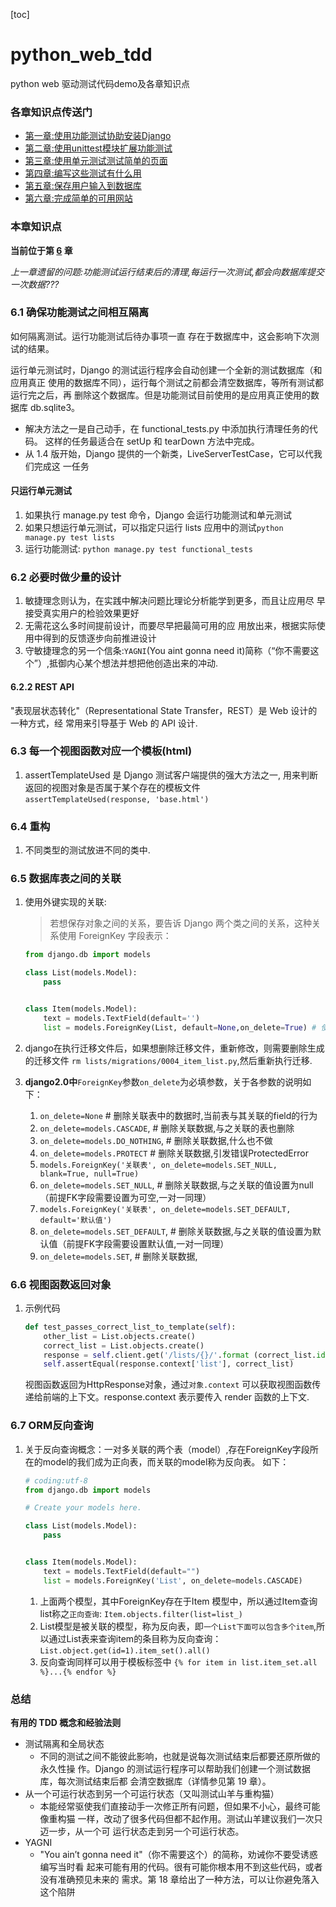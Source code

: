 [toc]
# python_web_tdd

python web 驱动测试代码demo及各章知识点

### 各章知识点传送门
- [第一章:使用功能测试协助安装Django](https://github.com/evilmao/python_web_tdd/tree/v1.0)
- [第二章:使用unittest模块扩展功能测试](https://github.com/evilmao/python_web_tdd/tree/v2.0)
- [第三章:使用单元测试测试简单的页面](https://github.com/evilmao/python_web_tdd/tree/v3.1)
- [第四章:编写这些测试有什么用](https://github.com/evilmao/python_web_tdd/tree/v4.0)
- [第五章:保存用户输入到数据库](https://github.com/evilmao/python_web_tdd/tree/v5.0)
- [第六章:完成简单的可用网站](https://github.com/evilmao/python_web_tdd/tree/v6.0)

### 本章知识点
**当前位于第 [6](https://github.com/evilmao/python_web_tdd/tree/v6.0) 章**

*上一章遗留的问题:功能测试运行结束后的清理,每运行一次测试,都会向数据库提交一次数据???*


### 6.1 确保功能测试之间相互隔离
如何隔离测试。运行功能测试后待办事项一直 存在于数据库中，这会影响下次测试的结果。

运行单元测试时，Django 的测试运行程序会自动创建一个全新的测试数据库（和应用真正 使用的数据库不同），运行每个测试之前都会清空数据库，等所有测试都运行完之后，再 删除这个数据库。但是功能测试目前使用的是应用真正使用的数据库 db.sqlite3。

- 解决方法之一是自己动手，在 functional_tests.py 中添加执行清理任务的代码。 这样的任务最适合在 setUp 和 tearDown 方法中完成。
- 从 1.4 版开始，Django 提供的一个新类，LiveServerTestCase，它可以代我们完成这 一任务

#### 只运行单元测试
1. 如果执行 manage.py test 命令，Django 会运行功能测试和单元测试
2. 如果只想运行单元测试，可以指定只运行 lists 应用中的测试`python manage.py test lists`
3. 运行功能测试: `python manage.py test functional_tests`


### 6.2 必要时做少量的设计

1. 敏捷理念则认为，在实践中解决问题比理论分析能学到更多，而且让应用尽 早接受真实用户的检验效果更好
2. 无需花这么多时间提前设计，而要尽早把最简可用的应 用放出来，根据实际使用中得到的反馈逐步向前推进设计
3. 守敏捷理念的另一个信条:`YAGNI`(You aint gonna need it)简称（“你不需要这个”）,抵御内心某个想法并想把他创造出来的冲动.

#### 6.2.2 REST API

"表现层状态转化"（Representational State Transfer，REST）是 Web 设计的一种方式，经 常用来引导基于 Web 的 API 设计.

### 6.3 每一个视图函数对应一个模板(html)

1. assertTemplateUsed 是 Django 测试客户端提供的强大方法之一, 用来判断返回的视图对象是否属于某个存在的模板文件
    `assertTemplateUsed(response, 'base.html')`

### 6.4 重构

1. 不同类型的测试放进不同的类中.

### 6.5 数据库表之间的关联

1. 使用外键实现的关联:
    > 若想保存对象之间的关系，要告诉 Django 两个类之间的关系，这种关系使用 ForeignKey 字段表示：
    ```python
    from django.db import models

    class List(models.Model):
        pass


    class Item(models.Model):
        text = models.TextField(default='')
        list = models.ForeignKey(List, default=None,on_delete=True) # 使用Foreignkey关联
    ```
2. django在执行迁移文件后，如果想删除迁移文件，重新修改，则需要删除生成的迁移文件
    `rm lists/migrations/0004_item_list.py`,然后重新执行迁移.

3. **django2.0中**`ForeignKey`参数`on_delete`为必填参数，关于各参数的说明如下：
    1. `on_delete=None`                # 删除关联表中的数据时,当前表与其关联的field的行为
    2. `on_delete=models.CASCADE`,     # 删除关联数据,与之关联的表也删除
    3. `on_delete=models.DO_NOTHING`,  # 删除关联数据,什么也不做
    4. `on_delete=models.PROTECT`      # 删除关联数据,引发错误ProtectedError
    5. `models.ForeignKey('关联表', on_delete=models.SET_NULL, blank=True, null=True)`
    6. `on_delete=models.SET_NULL`,    # 删除关联数据,与之关联的值设置为null（前提FK字段需要设置为可空,一对一同理）
    7. `models.ForeignKey('关联表', on_delete=models.SET_DEFAULT, default='默认值')`
    8. `on_delete=models.SET_DEFAULT`, # 删除关联数据,与之关联的值设置为默认值（前提FK字段需要设置默认值,一对一同理）
    9. `on_delete=models.SET`,         # 删除关联数据,

### 6.6 视图函数返回对象

1. 示例代码
    ```python
    def test_passes_correct_list_to_template(self):
        other_list = List.objects.create()
        correct_list = List.objects.create()
        response = self.client.get('/lists/{}/'.format (correct_list.id))
        self.assertEqual(response.context['list'], correct_list)
    ```
    视图函数返回为HttpResponse对象，通过`对象.context` 可以获取视图函数传递给前端的上下文。response.context 表示要传入 render 函数的上下文.


### 6.7 ORM反向查询

1. 关于反向查询概念：一对多关联的两个表（model）,存在ForeignKey字段所在的model的我们成为正向表，而关联的model称为反向表。
    如下：
    ```python
    # coding:utf-8
    from django.db import models

    # Create your models here.

    class List(models.Model):
        pass


    class Item(models.Model):
        text = models.TextField(default="")
        list = models.ForeignKey('List', on_delete=models.CASCADE)
    ```
    1. 上面两个模型，其中ForeignKey存在于Item 模型中，所以通过Item查询list称之`正向查询`: `Item.objects.filter(list=list_)`
    2. List模型是被关联的模型，称为反向表，即`一个List下面可以包含多个item`,所以通过List表来查询item的条目称为反向查询： `List.object.get(id=1).item_set().all()`
    3. 反向查询同样可以用于模板标签中 `{% for item in list.item_set.all %}...{% endfor %}`


### 总结

**有用的 TDD 概念和经验法则**
- 测试隔离和全局状态
   - 不同的测试之间不能彼此影响，也就是说每次测试结束后都要还原所做的永久性操 作。Django 的测试运行程序可以帮助我们创建一个测试数据库，每次测试结束后都 会清空数据库（详情参见第 19 章）。
- 从一个可运行状态到另一个可运行状态（又叫测试山羊与重构猫）
  - 本能经常驱使我们直接动手一次修正所有问题，但如果不小心，最终可能像重构猫 一样，改动了很多代码但都不起作用。测试山羊建议我们一次只迈一步，从一个可 运行状态走到另一个可运行状态。
- YAGNI
  - "You ain’t gonna need it"（你不需要这个）的简称，劝诫你不要受诱惑编写当时看 起来可能有用的代码。很有可能你根本用不到这些代码，或者没有准确预见未来的 需求。第 18 章给出了一种方法，可以让你避免落入这个陷阱